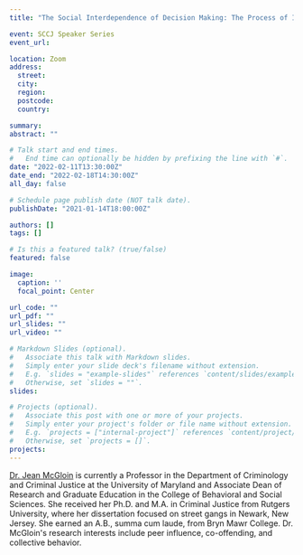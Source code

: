 ```yaml
---
title: "The Social Interdependence of Decision Making: The Process of Integrating Peers into Decision Models"

event: SCCJ Speaker Series
event_url: 

location: Zoom
address:
  street: 
  city: 
  region: 
  postcode: 
  country: 

summary: 
abstract: ""

# Talk start and end times.
#   End time can optionally be hidden by prefixing the line with `#`.
date: "2022-02-11T13:30:00Z"
date_end: "2022-02-18T14:30:00Z"
all_day: false

# Schedule page publish date (NOT talk date).
publishDate: "2021-01-14T18:00:00Z"

authors: []
tags: []

# Is this a featured talk? (true/false)
featured: false

image:
  caption: ''
  focal_point: Center

url_code: ""
url_pdf: ""
url_slides: ""
url_video: ""

# Markdown Slides (optional).
#   Associate this talk with Markdown slides.
#   Simply enter your slide deck's filename without extension.
#   E.g. `slides = "example-slides"` references `content/slides/example-slides.md`.
#   Otherwise, set `slides = ""`.
slides:

# Projects (optional).
#   Associate this post with one or more of your projects.
#   Simply enter your project's folder or file name without extension.
#   E.g. `projects = ["internal-project"]` references `content/project/deep-learning/index.md`.
#   Otherwise, set `projects = []`.
projects:
---
```


[Dr. Jean McGloin](https://ccjs.umd.edu/facultyprofile/mcgloin/jean) is currently a Professor in the Department of Criminology and Criminal Justice at the University of Maryland and Associate Dean of Research and Graduate Education in the College of Behavioral and Social Sciences.  She received her Ph.D. and M.A. in Criminal Justice from Rutgers University, where her dissertation focused on street gangs in Newark, New Jersey.  She earned an A.B., summa cum laude, from Bryn Mawr College.  Dr. McGloin's research interests include peer influence, co-offending, and collective behavior.
